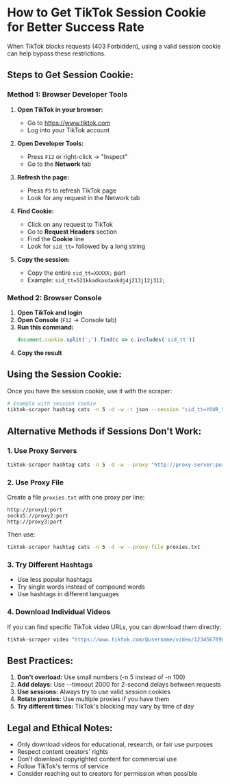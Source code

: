 # How to Get TikTok Session Cookie for Better Success Rate

When TikTok blocks requests (403 Forbidden), using a valid session cookie can help bypass these restrictions.

## Steps to Get Session Cookie:

### Method 1: Browser Developer Tools

1. **Open TikTok in your browser:**
   - Go to https://www.tiktok.com
   - Log into your TikTok account

2. **Open Developer Tools:**
   - Press `F12` or right-click → "Inspect"
   - Go to the **Network** tab

3. **Refresh the page:**
   - Press `F5` to refresh TikTok page
   - Look for any request in the Network tab

4. **Find Cookie:**
   - Click on any request to TikTok
   - Go to **Request Headers** section
   - Find the **Cookie** line
   - Look for `sid_tt=` followed by a long string

5. **Copy the session:**
   - Copy the entire `sid_tt=XXXXX;` part
   - Example: `sid_tt=521kkadkasdaskdj4j213j12j312;`

### Method 2: Browser Console

1. **Open TikTok and login**
2. **Open Console** (`F12` → Console tab)
3. **Run this command:**
   ```javascript
   document.cookie.split(';').find(c => c.includes('sid_tt'))
   ```
4. **Copy the result**

## Using the Session Cookie:

Once you have the session cookie, use it with the scraper:

```bash
# Example with session cookie
tiktok-scraper hashtag cats -n 5 -d -w -t json --session "sid_tt=YOUR_SESSION_HERE;" --filepath ./cat-education-videos
```

## Alternative Methods if Sessions Don't Work:

### 1. Use Proxy Servers
```bash
tiktok-scraper hashtag cats -n 5 -d -w --proxy "http://proxy-server:port"
```

### 2. Use Proxy File
Create a file `proxies.txt` with one proxy per line:
```
http://proxy1:port
socks5://proxy2:port
http://proxy3:port
```

Then use:
```bash
tiktok-scraper hashtag cats -n 5 -d -w --proxy-file proxies.txt
```

### 3. Try Different Hashtags
- Use less popular hashtags
- Try single words instead of compound words
- Use hashtags in different languages

### 4. Download Individual Videos
If you can find specific TikTok video URLs, you can download them directly:
```bash
tiktok-scraper video "https://www.tiktok.com/@username/video/1234567890" -d -w
```

## Best Practices:

1. **Don't overload:** Use small numbers (-n 5 instead of -n 100)
2. **Add delays:** Use --timeout 2000 for 2-second delays between requests
3. **Use sessions:** Always try to use valid session cookies
4. **Rotate proxies:** Use multiple proxies if you have them
5. **Try different times:** TikTok's blocking may vary by time of day

## Legal and Ethical Notes:

- Only download videos for educational, research, or fair use purposes
- Respect content creators' rights
- Don't download copyrighted content for commercial use
- Follow TikTok's terms of service
- Consider reaching out to creators for permission when possible